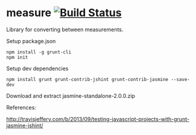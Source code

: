 # measure [![Build Status](https://travis-ci.org/dubbs/measure.png)](https://travis-ci.org/dubbs/measure)

Library for converting between measurements.

Setup package.json

	npm install -g grunt-cli
	npm init

Setup dev dependencies

	npm install grunt grunt-contrib-jshint grunt-contrib-jasmine --save-dev

Download and extract jasmine-standalone-2.0.0.zip

References:

http://travisjeffery.com/b/2013/09/testing-javascript-projects-with-grunt-jasmine-jshint/